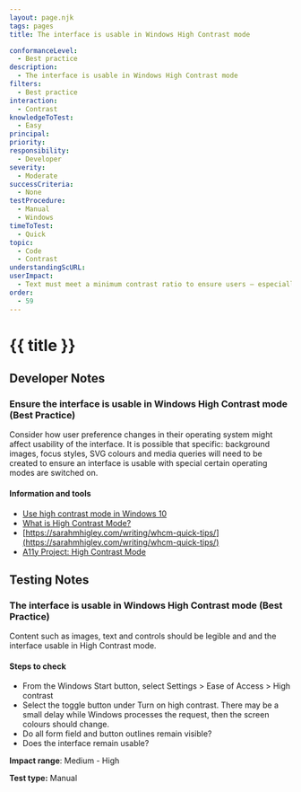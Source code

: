 ```yaml
---
layout: page.njk
tags: pages
title: The interface is usable in Windows High Contrast mode

conformanceLevel:
  - Best practice
description:
  - The interface is usable in Windows High Contrast mode
filters:
  - Best practice
interaction:
  - Contrast
knowledgeToTest:
  - Easy
principal:
priority:
responsibility:
  - Developer
severity:
  - Moderate
successCriteria:
  - None
testProcedure:
  - Manual
  - Windows
timeToTest:
  - Quick
topic:
  - Code
  - Contrast
understandingScURL:
userImpact:
  - Text must meet a minimum contrast ratio to ensure users – especially those with low vision – can read comfortably
order:
  - 59
---
```


# {{ title }}

## Developer Notes

### Ensure the interface is usable in Windows High Contrast mode (Best Practice)

Consider how user preference changes in their operating system might affect usability of the interface. It is possible that specific: background images, focus styles, SVG colours and media queries will need to be created to ensure an interface is usable with special certain operating modes are switched on.

#### Information and tools

- [Use high contrast mode in Windows 10](https://support.microsoft.com/en-us/windows/use-high-contrast-mode-in-windows-10-fedc744c-90ac-69df-aed5-c8a90125e696)
- [What is High Contrast Mode?](https://scottvinkle.me/blogs/work/high-contrast-mode)
- [https://sarahmhigley.com/writing/whcm-quick-tips/](https://sarahmhigley.com/writing/whcm-quick-tips/)
- [A11y Project: High Contrast Mode](https://www.a11yproject.com/posts/2020-01-23-operating-system-and-browser-accessibility-display-modes/#toc_High-Contrast-Mode)

## Testing Notes

### The interface is usable in Windows High Contrast mode (Best Practice)

Content such as images, text and controls should be legible and and the interface usable in High Contrast mode.

#### Steps to check

- From the Windows Start button, select Settings > Ease of Access > High contrast
- Select the toggle button under Turn on high contrast. There may be a small delay while Windows processes the request, then the screen colours should change.
- Do all form field and button outlines remain visible?
- Does the interface remain usable?

**Impact range**: Medium - High

**Test type:** Manual
